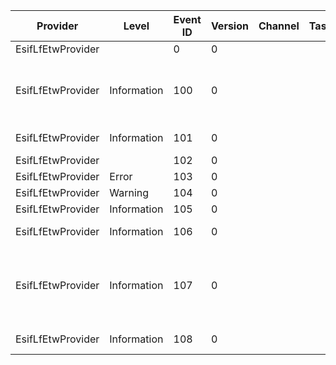 Provider           |  Level        |  Event ID  |  Version  |  Channel  |  Task  |  Opcode  |  Keyword           |  Message
-------------------|---------------|------------|-----------|-----------|--------|----------|--------------------|----------------------------------------------------------------------------------
EsifLfEtwProvider  |               |  0         |  0        |           |        |          |                    |  {stringPtr}
EsifLfEtwProvider  |  Information  |  100       |  0        |           |        |  Start   |  ApiTrace Windows  |  INFO: ISR Start,  Interrupt = {Interrupt}, MessageID = {MessageID}
EsifLfEtwProvider  |  Information  |  101       |  0        |           |        |  Stop    |  ApiTrace Windows  |  INFO: ISR End,  Status = {Status}
EsifLfEtwProvider  |               |  102       |  0        |           |        |          |  Windows           |  DEBUG: {String}
EsifLfEtwProvider  |  Error        |  103       |  0        |           |        |          |  Windows           |  ERROR: {String}
EsifLfEtwProvider  |  Warning      |  104       |  0        |           |        |          |  Windows           |  WARN: {String}
EsifLfEtwProvider  |  Information  |  105       |  0        |           |        |          |  Windows           |  INFO: {String}
EsifLfEtwProvider  |  Information  |  106       |  0        |           |        |          |  Windows           |  INFO: {String}, Status = {Status}
EsifLfEtwProvider  |  Information  |  107       |  0        |           |        |          |  ApiTrace Windows  |  INFO: DPC Start, Interrupt = {Interrupt}, Associated Object = {AssociatedObject}
EsifLfEtwProvider  |  Information  |  108       |  0        |           |        |  Stop    |  ApiTrace Windows  |